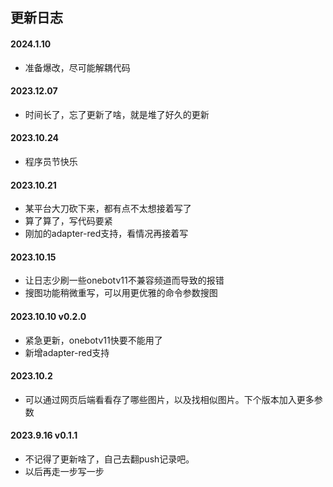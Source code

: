 
## 更新日志

#### 2024.1.10
- 准备爆改，尽可能解耦代码

#### 2023.12.07
- 时间长了，忘了更新了啥，就是堆了好久的更新

#### 2023.10.24
- 程序员节快乐

#### 2023.10.21
- 某平台大刀砍下来，都有点不太想接着写了
- 算了算了，写代码要紧
- 刚加的adapter-red支持，看情况再接着写

#### 2023.10.15
- 让日志少刷一些onebotv11不兼容频道而导致的报错
- 搜图功能稍微重写，可以用更优雅的命令参数搜图

#### 2023.10.10 v0.2.0
- 紧急更新，onebotv11快要不能用了
- 新增adapter-red支持

#### 2023.10.2 

- 可以通过网页后端看看存了哪些图片，以及找相似图片。下个版本加入更多参数

#### 2023.9.16 v0.1.1

- 不记得了更新啥了，自己去翻push记录吧。
- 以后再走一步写一步